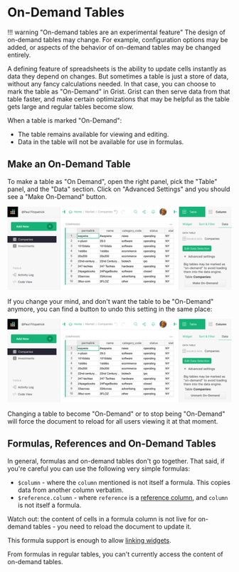 # On-Demand Tables

!!! warning "On-demand tables are an experimental feature"
    The design of on-demand tables may change.  For example,
    configuration options may be added, or aspects of the behavior of
    on-demand tables may be changed entirely.

A defining feature of spreadsheets is the ability to update cells instantly as
data they depend on changes.  But sometimes a table is just a store of data,
without any fancy calculations needed.  In that case, you can choose to mark
the table as "On-Demand" in Grist.  Grist can then serve data from that table
faster, and make certain optimizations that may be helpful as the table gets
large and regular tables become slow.

When a table is marked "On-Demand":

  - The table remains available for viewing and editing.
  - Data in the table will not be available for use in formulas.
  
## Make an On-Demand Table

To make a table as "On Demand", open the right panel, pick the "Table" panel,
and the "Data" section.  Click on "Advanced Settings" and you should see a
"Make On-Demand" button.

![on-demand-button](images/on-demand/on-demand-button.png)

If you change your mind, and don't want the table to be "On-Demand" anymore,
you can find a button to undo this setting in the same place:

![on-demand-undo](images/on-demand/on-demand-undo.png)

Changing a table to become "On-Demand" or to stop being "On-Demand" will
force the document to reload for all users viewing it at that moment.

## Formulas, References and On-Demand Tables

In general, formulas and on-demand tables don't go together.  That said,
if you're careful you can use the following very simple formulas:

 * `$column` - where the `column` mentioned is not itself a formula.
   This copies data from another column verbatim.
 * `$reference.column` - where `reference` is a [reference column](col-refs.md),
   and `column` is not itself a formula.

Watch out: the content of cells in a formula column is not live for
on-demand tables - you need to reload the document to update it.

This formula support is enough to allow [linking widgets](linking-widgets.md).

From formulas in regular tables, you can't currently access the
content of on-demand tables.
